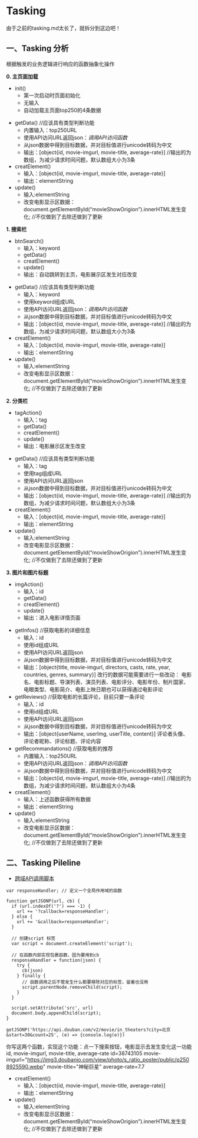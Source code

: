 # Tasking
由于之前的tasking.md太长了，就拆分到这边吧！
## 一、Tasking 分析
根据触发的业务逻辑进行响应的函数抽象化操作

**0. 主页面加载**
- init()
  - 第一次启动时页面初始化
  - 无输入
  - 自动加载主页面top250的4条数据
+ getData()   //应该具有类型判断功能
  - 内置输入：top250URL
  - 使用API访问URL返回json：*调用API访问函数*
  - 从json数据中得到目标数据，并对目标值进行unicode转码为中文
  - 输出：[object{id, movie-imgurl, movie-title, average-rate}]     //输出的为数组，为减少请求时间问题，默认数组大小为3条
+ creatElement()
  - 输入：[object{id, movie-imgurl, movie-title, average-rate}]
  - 输出：elementString
+ update()
  - 输入:elementString
  - 改变电影显示区数据：document.getElementById(“movieShowOrigion”).innerHTML发生变化;  //不仅做到了去除还做到了更新

**1. 搜索栏**
- btnSearch()
  - 输入：keyword
  - getData()
  - creatElement()
  - update()
  - 输出：自动跳转到主页，电影展示区发生对应改变
+ getData()   //应该具有类型判断功能
  - 输入：keyword
  - 使用keyword组成URL
  - 使用API访问URL返回json：*调用API访问函数*
  - 从json数据中得到目标数据，并对目标值进行unicode转码为中文
  - 输出：[object{id, movie-imgurl, movie-title, average-rate}]     //输出的为数组，为减少请求时间问题，默认数组大小为3条
+ creatElement()
  - 输入：[object{id, movie-imgurl, movie-title, average-rate}]
  - 输出：elementString
+ update()
  - 输入:elementString
  - 改变电影显示区数据：document.getElementById(“movieShowOrigion”).innerHTML发生变化;  //不仅做到了去除还做到了更新

**2. 分类栏**
- tagAction()
  - 输入：tag
  - getData()
  - creatElement()
  - update()
  - 输出：电影展示区发生改变
+ getData()   //应该具有类型判断功能
  - 输入：tag
  - 使用tag组成URL
  - 使用API访问URL返回json
  - 从json数据中得到目标数据，并对目标值进行unicode转码为中文
  - 输出：[object{id, movie-imgurl, movie-title, average-rate}]     //输出的为数组，为减少请求时间问题，默认数组大小为3条
+ creatElement()
  - 输入：[object{id, movie-imgurl, movie-title, average-rate}]
  - 输出：elementString
+ update()
  - 输入:elementString
  - 改变电影显示区数据：document.getElementById(“movieShowOrigion”).innerHTML发生变化;  //不仅做到了去除还做到了更新

**3. 图片和图片标题**
- imgAction()
  - 输入：id
  - getData()
  - creatElement()
  - update()
  - 输出：进入电影详情页面
+ getInfos()   //获取电影的详细信息
  - 输入：id
  - 使用id组成URL
  - 使用API访问URL返回json
  - 从json数据中得到目标数据，并对目标值进行unicode转码为中文
  - 输出：[object{title, movie-imgurl, directors, casts, rate, year, countries, genres, summary}]
改行的数据可能需要进行一些改动：
电影名、电影标题、导演列表、演员列表、电影评分、电影年份、制片国家、电眼类型、电影简介、电影上映日期也可以获得通过电影评论
+ getReviews()   //获取电影的长篇评论，目前只要一条评论
  - 输入：id
  - 使用id组成URL
  - 使用API访问URL返回json
  - 从json数据中得到目标数据，并对目标值进行unicode转码为中文
  - 输出：[object{userName, userImg, userTitle, content}]
评论者头像、评论者昵称、评论标题、评论内容
+ getRecommandations()   //获取电影的推荐
  - 内置输入：top250URL
  - 使用API访问URL返回json：*调用API访问函数*
  - 从json数据中得到目标数据，并对目标值进行unicode转码为中文
  - 输出：[object{id, movie-imgurl, movie-title, average-rate}]     //输出的为数组，为减少请求时间问题，默认数组大小为4条
+ creatElement()
  - 输入：上述函数获得所有数据
  - 输出：elementString
+ update()
  - 输入:elementString
  - 改变电影显示区数据：document.getElementById(“movieShowOrigion”).innerHTML发生变化;  //不仅做到了去除还做到了更新



## 二、Tasking Pileline
- [跨域API调用脚本](https://www.jianshu.com/p/1f32c9a96064)
```
var responseHandler; // 定义一个全局作用域的函数

function getJSONP(url, cb) {
  if (url.indexOf('?') === -1) {
    url += '?callback=responseHandler';
  } else {
    url += '&callback=responseHandler';
  }

  // 创建script 标签
  var script = document.createElement('script');

  // 在函数内部实现包裹函数，因为要用到cb
  responseHandler = function(json) {
    try {
      cb(json)
    } finally {
      // 函数调用之后不管发生什么都要移除对应的标签，留着也没用
      script.parentNode.removeChild(script);
    }
  }

  script.setAttribute('src', url)
  document.body.appendChild(script);
}

getJSONP('https://api.douban.com/v2/movie/in_theaters?city=北京&start=30&count=25', (e) => {console.log(e)})
```

你写这两个函数，实现这个功能：点一下搜索按钮，电影显示去发生变化这一功能
id, movie-imgurl, movie-title, average-rate
id=38743105
movie-imgurl="https://img3.doubanio.com/view/photo/s_ratio_poster/public/p2508925590.webp"
movie-title="神秘巨星"
average-rate=7.7
+ creatElement()
  - 输入：[object{id, movie-imgurl, movie-title, average-rate}]
  - 输出：elementString
+ update()
  - 输入:elementString
  - 改变电影显示区数据：document.getElementById(“movieShowOrigion”).innerHTML发生变化;  //不仅做到了去除还做到了更新